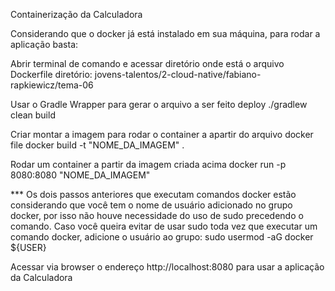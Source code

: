 Containerização da Calculadora

Considerando que o docker já está instalado em sua máquina, para rodar a aplicação basta:

Abrir terminal de comando e acessar diretório onde está o arquivo Dockerfile
	diretório: jovens-talentos/2-cloud-native/fabiano-rapkiewicz/tema-06

Usar o Gradle Wrapper para gerar o arquivo a ser feito deploy
	./gradlew clean build	

Criar montar a imagem para rodar o container a apartir do arquivo docker file
	docker build -t "NOME_DA_IMAGEM" .

Rodar um container a partir da imagem criada acima
	docker run -p 8080:8080 "NOME_DA_IMAGEM"
	
*** Os dois passos anteriores que executam comandos docker estão considerando que você tem o nome de usuário adicionado no grupo docker, por isso não houve necessidade do uso de sudo precedendo o comando. Caso você queira evitar de usar sudo toda vez que executar um comando docker, adicione o usuário ao grupo: sudo usermod -aG docker ${USER} 

Acessar via browser o endereço http://localhost:8080 para usar a aplicação da Calculadora
